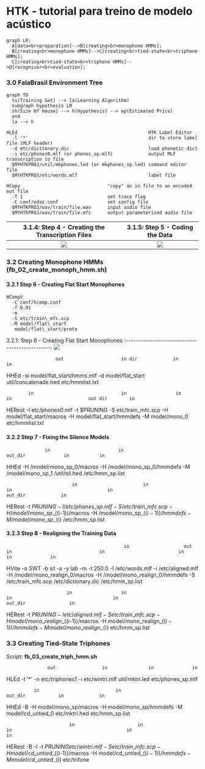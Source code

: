 # HTK - tutorial para treino de modelo acústico

```mermaid
graph LR;
  A[data<br>preparation]-->B[creating<br>monophone HMMs];
  B[creating<br>monophone HMMs]-->C[creating<br>tied-state<br>triphone HMMs];
  C[creating<br>tied-state<br>triphone HMMs]-->D[recogniser<br>evaluation];
```

### 3.0 FalaBrasil Environment Tree

```mermaid
graph TD
  ts(Training Set) --> la(Learning Algorithm)
  subgraph hypothesis LR
  sh(Size Of House) --> h(Hypothesis) --> ep(Estimated Price)
  end
  la --> h
```

```
HLEd                                                HTK Label Editor   
  -l '*'                                            dir to store label file (MLF header)   
  -d etc/dictionary.dic                             load phonetic dict   
  -i etc/phones0.mlf (or phones_sp.mlf)             output MLF transcription to file    
  $MYHTKPROJ/util/mkphones.led (or mkphones_sp.led) command editor file    
  $MYHTKPROJ/etc/words.mlf                          label file
```

```
HCopy                                "copy" an in file to an encoded out file
  -T 1                               set trace flag
  -C conf/edaz.conf                  set config file
  $MYHTKPROJ/wav/train/file.wav      input audio file
  $MYHTKPROJ/wav/train/file.mfc      output parameterized audio file
```

3.1.4: Step 4 - Creating the Transcription Files | 3.1.5: Step 5 - Coding the Data
:-----------------------------------------------:|:------------------------------:
![](https://gitlab.com/speechufpa/model-scripts/raw/master/cassio-htk/doc/dataprep_1.jpg) | ![](https://gitlab.com/speechufpa/model-scripts/raw/master/cassio-htk/doc/dataprep_2.jpg)

### 3.2 Creating Monophone HMMs (fb\_02\_create\_monoph\_hmm.sh)
#### 3.2.1 Step 6 - Creating Flat Start Monophones
```
HCompV
  -C conf/hcomp.conf
  -f 0.01
  -m
  -S etc/train\_mfc.scp 
  -M model/flat\_start 
   model/flat\_start/proto
```

3.2.1: Step 6 - Creating Flat Start Monophones
:-----------------------------------------------:
![](https://gitlab.com/speechufpa/model-scripts/raw/master/cassio-htk/doc/flat_start_monoph.jpg) 

                      out                     in dir             in                 in
HHEd -w model/flat\_start/hmms.mlf -d model/flat\_start util/concatenade.hed etc/hmmlist.txt

            in                                in                  in                           in                            out dir        in
HERest -I etc/phones0.mlf -t $PRUNING -S etc/train\_mfc.scp -H model/flat\_start/macros -H model/flat\_start/hmmdefs -M model/mono\_0 etc/hmmlist.txt

#### 3.2.2 Step 7 - Fixing the Silence Models

                  in                         in                         out_dir              in           in
HHEd -H /model/mono\_sp\_0/macros -H /model/mono\_sp\_0/hmmdefs -M /model/mono\_sp\_1 /util/sil.hed /etc/hmm\_sp.list

                            in                        in                     in                                   in                            out_dir             in
HERest -t $PRUNING -I /etc/phones\_sp.mlf -S /etc/train\_mfc.scp -H /model/mono\_sp\_$((i-1))/macros -H /model/mono\_sp\_$((i-1))/hmmdefs -M /model/mono\_sp\_${i} /etc/hmm\_sp.list

#### 3.2.3 Step 8 - Realigning the Training Data
                                               in                    out                         in                                in                           in                   in              in
HVite -o SWT -b sil -a -y lab -m -t 250.0 -I /etc/words.mlf -i /etc/aligned.mlf -H /model/mono\_realign\_0/macros -H /model/mono\_realign\_0/hmmdefs -S /etc/train\_mfc.scp /etc/dictionary.dic /etc/hmm\_sp.list

                          in                  in                          in                                     in                                      out_dir                in
HERest -t $PRUNING -I etc/aligned.mlf -S etc/train\_mfc.scp -H model/mono\_realign\_$((i-1))/macros -H model/mono\_realign\_$((i-1))/hmmdefs -M model/mono\_realign\_${i} etc/hmm\_sp.list

### 3.3 Creating Tied-State Triphones

Script: __fb\_03\_create\_triph\_hmm.sh__

                   out                 in               in              in
HLEd -l '\*' -n etc/triphones1 -i etc/wintri.mlf util/mktri.led etc/phones\_sp.mlf

              in                            in                      out_dir            in             in
HHEd -B -H model/mono\_sp/macros -H model/mono\_sp/hmmdefs -M model/cd\_untied\_0 etc/mktri.hed etc/hmm\_sp.list

                           in                       in                   in                                          in                                 in                
HERest -B -I -t $PRUNING etc/wintri.mlf -S etc/train\_mfc.scp -H model/cd\_untied\_$((i-1))/macros -H model/cd\_untied\_$((i-1))/hmmdefs -M model/cd\_untied\_${i} etc/trifone
